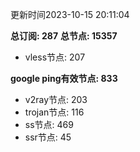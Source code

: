更新时间2023-10-15 20:11:04

**总订阅: 287**
**总节点: 15357**
- vless节点: 207

**google ping有效节点: 833**
- v2ray节点: 203
- trojan节点: 116
- ss节点: 469
- ssr节点: 45
